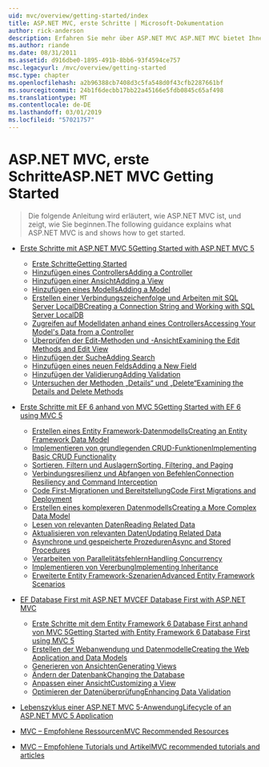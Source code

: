 ```yaml
---
uid: mvc/overview/getting-started/index
title: ASP.NET MVC, erste Schritte | Microsoft-Dokumentation
author: rick-anderson
description: Erfahren Sie mehr über ASP.NET MVC ASP.NET MVC bietet Ihnen leistungsfähige, auf Mustern basierende Funktionen zum Entwickeln dynamischer Websites, die es eine saubere Trennung von Belangen und diese g ermöglicht...
ms.author: riande
ms.date: 08/31/2011
ms.assetid: d916dbe0-1895-491b-8bb6-93f4594ce757
msc.legacyurl: /mvc/overview/getting-started
msc.type: chapter
ms.openlocfilehash: a2b96388cb7408d3c5fa548d0f43cfb2287661bf
ms.sourcegitcommit: 24b1f6decbb17bb22a45166e5fdb0845c65af498
ms.translationtype: MT
ms.contentlocale: de-DE
ms.lasthandoff: 03/01/2019
ms.locfileid: "57021757"
---
```

<a name="aspnet-mvc-getting-started"></a><span data-ttu-id="c74a7-103">ASP.NET MVC, erste Schritte</span><span class="sxs-lookup"><span data-stu-id="c74a7-103">ASP.NET MVC Getting Started</span></span>
====================
> <span data-ttu-id="c74a7-104">Die folgende Anleitung wird erläutert, wie ASP.NET MVC ist, und zeigt, wie Sie beginnen.</span><span class="sxs-lookup"><span data-stu-id="c74a7-104">The following guidance explains what ASP.NET MVC is and shows how to get started.</span></span>


- [<span data-ttu-id="c74a7-105">Erste Schritte mit ASP.NET MVC 5</span><span class="sxs-lookup"><span data-stu-id="c74a7-105">Getting Started with ASP.NET MVC 5</span></span>](introduction/index.md)

    - [<span data-ttu-id="c74a7-106">Erste Schritte</span><span class="sxs-lookup"><span data-stu-id="c74a7-106">Getting Started</span></span>](introduction/getting-started.md)
    - [<span data-ttu-id="c74a7-107">Hinzufügen eines Controllers</span><span class="sxs-lookup"><span data-stu-id="c74a7-107">Adding a Controller</span></span>](introduction/adding-a-controller.md)
    - [<span data-ttu-id="c74a7-108">Hinzufügen einer Ansicht</span><span class="sxs-lookup"><span data-stu-id="c74a7-108">Adding a View</span></span>](introduction/adding-a-view.md)
    - [<span data-ttu-id="c74a7-109">Hinzufügen eines Modells</span><span class="sxs-lookup"><span data-stu-id="c74a7-109">Adding a Model</span></span>](introduction/adding-a-model.md)
    - [<span data-ttu-id="c74a7-110">Erstellen einer Verbindungszeichenfolge und Arbeiten mit SQL Server LocalDB</span><span class="sxs-lookup"><span data-stu-id="c74a7-110">Creating a Connection String and Working with SQL Server LocalDB</span></span>](introduction/creating-a-connection-string.md)
    - [<span data-ttu-id="c74a7-111">Zugreifen auf Modelldaten anhand eines Controllers</span><span class="sxs-lookup"><span data-stu-id="c74a7-111">Accessing Your Model's Data from a Controller</span></span>](introduction/accessing-your-models-data-from-a-controller.md)
    - [<span data-ttu-id="c74a7-112">Überprüfen der Edit-Methoden und -Ansicht</span><span class="sxs-lookup"><span data-stu-id="c74a7-112">Examining the Edit Methods and Edit View</span></span>](introduction/examining-the-edit-methods-and-edit-view.md)
    - [<span data-ttu-id="c74a7-113">Hinzufügen der Suche</span><span class="sxs-lookup"><span data-stu-id="c74a7-113">Adding Search</span></span>](introduction/adding-search.md)
    - [<span data-ttu-id="c74a7-114">Hinzufügen eines neuen Felds</span><span class="sxs-lookup"><span data-stu-id="c74a7-114">Adding a New Field</span></span>](introduction/adding-a-new-field.md)
    - [<span data-ttu-id="c74a7-115">Hinzufügen der Validierung</span><span class="sxs-lookup"><span data-stu-id="c74a7-115">Adding Validation</span></span>](introduction/adding-validation.md)
    - [<span data-ttu-id="c74a7-116">Untersuchen der Methoden „Details“ und „Delete“</span><span class="sxs-lookup"><span data-stu-id="c74a7-116">Examining the Details and Delete Methods</span></span>](introduction/examining-the-details-and-delete-methods.md)
- [<span data-ttu-id="c74a7-117">Erste Schritte mit EF 6 anhand von MVC 5</span><span class="sxs-lookup"><span data-stu-id="c74a7-117">Getting Started with EF 6 using MVC 5</span></span>](getting-started-with-ef-using-mvc/index.md)

    - [<span data-ttu-id="c74a7-118">Erstellen eines Entity Framework-Datenmodells</span><span class="sxs-lookup"><span data-stu-id="c74a7-118">Creating an Entity Framework Data Model</span></span>](getting-started-with-ef-using-mvc/creating-an-entity-framework-data-model-for-an-asp-net-mvc-application.md)
    - [<span data-ttu-id="c74a7-119">Implementieren von grundlegenden CRUD-Funktionen</span><span class="sxs-lookup"><span data-stu-id="c74a7-119">Implementing Basic CRUD Functionality</span></span>](getting-started-with-ef-using-mvc/implementing-basic-crud-functionality-with-the-entity-framework-in-asp-net-mvc-application.md)
    - [<span data-ttu-id="c74a7-120">Sortieren, Filtern und Auslagern</span><span class="sxs-lookup"><span data-stu-id="c74a7-120">Sorting, Filtering, and Paging</span></span>](getting-started-with-ef-using-mvc/sorting-filtering-and-paging-with-the-entity-framework-in-an-asp-net-mvc-application.md)
    - [<span data-ttu-id="c74a7-121">Verbindungsresilienz und Abfangen von Befehlen</span><span class="sxs-lookup"><span data-stu-id="c74a7-121">Connection Resiliency and Command Interception</span></span>](getting-started-with-ef-using-mvc/connection-resiliency-and-command-interception-with-the-entity-framework-in-an-asp-net-mvc-application.md)
    - [<span data-ttu-id="c74a7-122">Code First-Migrationen und Bereitstellung</span><span class="sxs-lookup"><span data-stu-id="c74a7-122">Code First Migrations and Deployment</span></span>](getting-started-with-ef-using-mvc/migrations-and-deployment-with-the-entity-framework-in-an-asp-net-mvc-application.md)
    - [<span data-ttu-id="c74a7-123">Erstellen eines komplexeren Datenmodells</span><span class="sxs-lookup"><span data-stu-id="c74a7-123">Creating a More Complex Data Model</span></span>](getting-started-with-ef-using-mvc/creating-a-more-complex-data-model-for-an-asp-net-mvc-application.md)
    - [<span data-ttu-id="c74a7-124">Lesen von relevanten Daten</span><span class="sxs-lookup"><span data-stu-id="c74a7-124">Reading Related Data</span></span>](getting-started-with-ef-using-mvc/reading-related-data-with-the-entity-framework-in-an-asp-net-mvc-application.md)
    - [<span data-ttu-id="c74a7-125">Aktualisieren von relevanten Daten</span><span class="sxs-lookup"><span data-stu-id="c74a7-125">Updating Related Data</span></span>](getting-started-with-ef-using-mvc/updating-related-data-with-the-entity-framework-in-an-asp-net-mvc-application.md)
    - [<span data-ttu-id="c74a7-126">Asynchrone und gespeicherte Prozeduren</span><span class="sxs-lookup"><span data-stu-id="c74a7-126">Async and Stored Procedures</span></span>](getting-started-with-ef-using-mvc/async-and-stored-procedures-with-the-entity-framework-in-an-asp-net-mvc-application.md)
    - [<span data-ttu-id="c74a7-127">Verarbeiten von Parallelitätsfehlern</span><span class="sxs-lookup"><span data-stu-id="c74a7-127">Handling Concurrency</span></span>](getting-started-with-ef-using-mvc/handling-concurrency-with-the-entity-framework-in-an-asp-net-mvc-application.md)
    - [<span data-ttu-id="c74a7-128">Implementieren von Vererbung</span><span class="sxs-lookup"><span data-stu-id="c74a7-128">Implementing Inheritance</span></span>](getting-started-with-ef-using-mvc/implementing-inheritance-with-the-entity-framework-in-an-asp-net-mvc-application.md)
    - [<span data-ttu-id="c74a7-129">Erweiterte Entity Framework-Szenarien</span><span class="sxs-lookup"><span data-stu-id="c74a7-129">Advanced Entity Framework Scenarios</span></span>](getting-started-with-ef-using-mvc/advanced-entity-framework-scenarios-for-an-mvc-web-application.md)
- [<span data-ttu-id="c74a7-130">EF Database First mit ASP.NET MVC</span><span class="sxs-lookup"><span data-stu-id="c74a7-130">EF Database First with ASP.NET MVC</span></span>](database-first-development/index.md)

    - [<span data-ttu-id="c74a7-131">Erste Schritte mit dem Entity Framework 6 Database First anhand von MVC 5</span><span class="sxs-lookup"><span data-stu-id="c74a7-131">Getting Started with Entity Framework 6 Database First using MVC 5</span></span>](database-first-development/setting-up-database.md)
    - [<span data-ttu-id="c74a7-132">Erstellen der Webanwendung und Datenmodelle</span><span class="sxs-lookup"><span data-stu-id="c74a7-132">Creating the Web Application and Data Models</span></span>](database-first-development/creating-the-web-application.md)
    - [<span data-ttu-id="c74a7-133">Generieren von Ansichten</span><span class="sxs-lookup"><span data-stu-id="c74a7-133">Generating Views</span></span>](database-first-development/generating-views.md)
    - [<span data-ttu-id="c74a7-134">Ändern der Datenbank</span><span class="sxs-lookup"><span data-stu-id="c74a7-134">Changing the Database</span></span>](database-first-development/changing-the-database.md)
    - [<span data-ttu-id="c74a7-135">Anpassen einer Ansicht</span><span class="sxs-lookup"><span data-stu-id="c74a7-135">Customizing a View</span></span>](database-first-development/customizing-a-view.md)
    - [<span data-ttu-id="c74a7-136">Optimieren der Datenüberprüfung</span><span class="sxs-lookup"><span data-stu-id="c74a7-136">Enhancing Data Validation</span></span>](database-first-development/enhancing-data-validation.md)
- [<span data-ttu-id="c74a7-137">Lebenszyklus einer ASP.NET MVC 5-Anwendung</span><span class="sxs-lookup"><span data-stu-id="c74a7-137">Lifecycle of an ASP.NET MVC 5 Application</span></span>](lifecycle-of-an-aspnet-mvc-5-application.md)
- [<span data-ttu-id="c74a7-138">MVC – Empfohlene Ressourcen</span><span class="sxs-lookup"><span data-stu-id="c74a7-138">MVC Recommended Resources</span></span>](recommended-resources-for-mvc.md)
- [<span data-ttu-id="c74a7-139">MVC – Empfohlene Tutorials und Artikel</span><span class="sxs-lookup"><span data-stu-id="c74a7-139">MVC recommended tutorials and articles</span></span>](mvc-learning-sequence.md)
